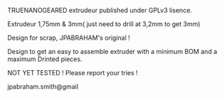 
TRUENANOGEARED extrudeur published under GPLv3 lisence. 

Extrudeur 1,75mm & 3mm( just need to drill at 3,2mm to get 3mm)

Design for scrap, JPABRAHAM's original !

Design to get an easy to assemble extruder with a minimum BOM and a maximum Drinted pieces. 

NOT YET TESTED ! Please report your tries !

jpabraham.smith@gmail